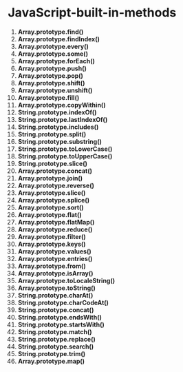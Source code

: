 # JavaScript-built-in-methods


1. **Array.prototype.find()**
2. **Array.prototype.findIndex()**
3. **Array.prototype.every()**
4. **Array.prototype.some()**
5. **Array.prototype.forEach()**
6. **Array.prototype.push()**
7. **Array.prototype.pop()**
8. **Array.prototype.shift()**
9. **Array.prototype.unshift()**
10. **Array.prototype.fill()**
11. **Array.prototype.copyWithin()**
12. **String.prototype.indexOf()**
13. **String.prototype.lastIndexOf()**
14. **String.prototype.includes()**
15. **String.prototype.split()**
16. **String.prototype.substring()**
17. **String.prototype.toLowerCase()**
18. **String.prototype.toUpperCase()**
19. **String.prototype.slice()**
20. **Array.prototype.concat()**
21. **Array.prototype.join()**
23. **Array.prototype.reverse()**
24. **Array.prototype.slice()**
25. **Array.prototype.splice()**
26. **Array.prototype.sort()**
27. **Array.prototype.flat()**
28. **Array.prototype.flatMap()**
29. **Array.prototype.reduce()**
30. **Array.prototype.filter()**
31. **Array.prototype.keys()**
32. **Array.prototype.values()**
33. **Array.prototype.entries()**
34. **Array.prototype.from()**
35. **Array.prototype.isArray()**
36. **Array.prototype.toLocaleString()**
37. **Array.prototype.toString()**
38. **String.prototype.charAt()**
39. **String.prototype.charCodeAt()**
40. **String.prototype.concat()**
41. **String.prototype.endsWith()**
42. **String.prototype.startsWith()**
43. **String.prototype.match()**
44. **String.prototype.replace()**
45. **String.prototype.search()**
46. **String.prototype.trim()**
47. **Array.prototype.map()**
